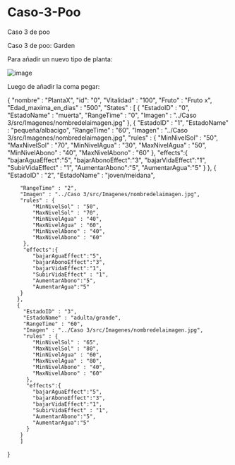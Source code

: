 # Caso-3-Poo
Caso 3 de poo

Caso 3 de poo: Garden

Para añadir un nuevo tipo de planta:

![image](https://user-images.githubusercontent.com/103976664/194978755-b4472cfb-b6d0-4a1f-9b1a-45216b810734.png)

Luego de añadir la coma pegar:


 {
      "nombre" : "PlantaX",
      "id": "0",
      "Vitalidad" : "100",
      "Fruto" : "Fruto x",
      "Edad_maxima_en_dias" : "500",
      "States" : [
      {
        "EstadoID" : "0",
        "EstadoName" : "muerta",
        "RangeTime" : "0",
        "Imagen" : "../Caso 3/src/Imagenes/nombredelaimagen.jpg"
      }, 
      {
        "EstadoID" : "1",
        "EstadoName" : "pequeña/albacigo",
        "RangeTime" : "60",
        "Imagen" : "../Caso 3/src/Imagenes/nombredelaimagen.jpg",
        "rules" : {
        	"MinNivelSol" : "50",
  			"MaxNivelSol" : "70",
       		"MinNivelAgua" : "30",
       		"MaxNivelAgua" : "50",
       		"MinNivelAbono" : "40",
       		"MaxNivelAbono" : "60"
        },
        "effects":{
        	"bajarAguaEffect":"5",
        	"bajarAbonoEffect":"3",
        	"bajarVidaEffect":"1",
        	"SubirVidaEffect" : "1",
        	"AumentarAbono":"5",
        	"AumentarAgua":"5"
        }
      },
      {
        "EstadoID" : "2",
        "EstadoName" : "joven/meidana",
        
        "RangeTime" : "2",
        "Imagen" : "../Caso 3/src/Imagenes/nombredelaimagen.jpg",
        "rules" : {
        	"MinNivelSol" : "50",
        	"MaxNivelSol" : "70",
       		"MinNivelAgua" : "40",
        	"MaxNivelAgua" : "60",
        	"MinNivelAbono" : "40",
        	"MaxNivelAbono" : "60"
         },
         "effects":{
        	"bajarAguaEffect":"5",
        	"bajarAbonoEffect":"3",
        	"bajarVidaEffect":"1",
        	"SubirVidaEffect" : "1",
        	"AumentarAbono":"5",
        	"AumentarAgua":"5"
        }
       },
       {
         "EstadoID" : "3",
         "EstadoName" : "adulta/grande",         
         "RangeTime" : "60",
         "Imagen" : "../Caso 3/src/Imagenes/nombredelaimagen.jpg",
         "rules" : {
        	"MinNivelSol" : "65",
         	"MaxNivelSol" : "80",
         	"MinNivelAgua" : "60",
         	"MaxNivelAgua" : "80",
         	"MinNivelAbono" : "40",
         	"MaxNivelAbono" : "60"
          },
          "effects":{
        	"bajarAguaEffect":"5",
        	"bajarAbonoEffect":"3",
        	"bajarVidaEffect":"1",
        	"SubirVidaEffect" : "1",
        	"AumentarAbono":"5",
        	"AumentarAgua":"5"
          }
        }
        ]
  }

